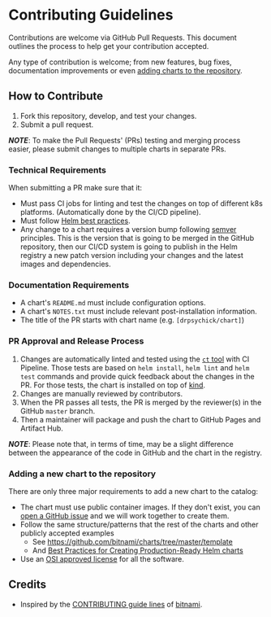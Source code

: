 # Contributing Guidelines

Contributions are welcome via GitHub Pull Requests. This document outlines the process to help get your contribution accepted.

Any type of contribution is welcome; from new features, bug fixes, documentation improvements or even [adding charts to the repository](#adding-a-new-chart-to-the-repository).

## How to Contribute

1. Fork this repository, develop, and test your changes.
2. Submit a pull request.

***NOTE***: To make the Pull Requests' (PRs) testing and merging process easier, please submit changes to multiple charts in separate PRs.

### Technical Requirements

When submitting a PR make sure that it:
- Must pass CI jobs for linting and test the changes on top of different k8s platforms. (Automatically done by the CI/CD pipeline).
- Must follow [Helm best practices](https://helm.sh/docs/chart_best_practices/).
- Any change to a chart requires a version bump following [semver](https://semver.org/) principles. This is the version that is going to be merged in the GitHub repository, then our CI/CD system is going to publish in the Helm registry a new patch version including your changes and the latest images and dependencies.

### Documentation Requirements

- A chart's `README.md` must include configuration options.
- A chart's `NOTES.txt` must include relevant post-installation information.
- The title of the PR starts with chart name (e.g. `[drpsychick/chart]`)

### PR Approval and Release Process

1. Changes are automatically linted and tested using the [`ct` tool](https://github.com/helm/chart-testing) with CI Pipeline. Those tests are based on `helm install`, `helm lint` and `helm test` commands and provide quick feedback about the changes in the PR. For those tests, the chart is installed on top of [kind](https://github.com/kubernetes-sigs/kind).
2. Changes are manually reviewed by contributors.
3. When the PR passes all tests, the PR is merged by the reviewer(s) in the GitHub `master` branch.
4. Then a maintainer will package and push the chart to GitHub Pages and Artifact Hub.

***NOTE***: Please note that, in terms of time, may be a slight difference between the appearance of the code in GitHub and the chart in the registry.

### Adding a new chart to the repository

There are only three major requirements to add a new chart to the catalog:
- The chart must use public container images. If they don't exist, you can [open a GitHub issue](https://github.com/DrPsychick/charts/issues/new/choose) and we will work together to create them.
- Follow the same structure/patterns that the rest of the charts and other publicly accepted examples
  - See https://github.com/bitnami/charts/tree/master/template
  - And [Best Practices for Creating Production-Ready Helm charts](https://docs.bitnami.com/tutorials/production-ready-charts/)
- Use an [OSI approved license](https://opensource.org/licenses) for all the software.


## Credits
* Inspired by the [CONTRIBUTING guide lines](https://github.com/bitnami/charts/blob/master/CONTRIBUTING.md) of [bitnami](https://github.com/bitnami).